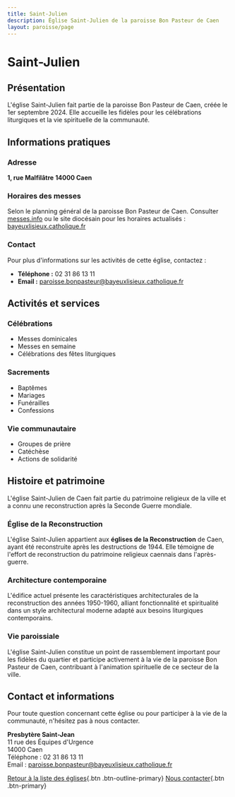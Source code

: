 ```yaml
---
title: Saint-Julien
description: Église Saint-Julien de la paroisse Bon Pasteur de Caen
layout: paroisse/page
---
```


# Saint-Julien

## Présentation

L'église Saint-Julien fait partie de la paroisse Bon Pasteur de Caen, créée le 1er septembre 2024. Elle accueille les fidèles pour les célébrations liturgiques et la vie spirituelle de la communauté.

## Informations pratiques

### Adresse
**1, rue Malfilâtre**
**14000 Caen**

### Horaires des messes
Selon le planning général de la paroisse Bon Pasteur de Caen.
Consulter [messes.info](https://messes.info) ou le site diocésain pour les horaires actualisés :
[bayeuxlisieux.catholique.fr](https://bayeuxlisieux.catholique.fr/paroisses/bon-pasteur-de-caen/horaires-des-messes/)

### Contact
Pour plus d'informations sur les activités de cette église, contactez :
- **Téléphone :** 02 31 86 13 11
- **Email :** paroisse.bonpasteur@bayeuxlisieux.catholique.fr

## Activités et services

### Célébrations
- Messes dominicales
- Messes en semaine
- Célébrations des fêtes liturgiques

### Sacrements
- Baptêmes
- Mariages
- Funérailles
- Confessions

### Vie communautaire
- Groupes de prière
- Catéchèse
- Actions de solidarité

## Histoire et patrimoine

L'église Saint-Julien de Caen fait partie du patrimoine religieux de la ville et a connu une reconstruction après la Seconde Guerre mondiale.

### Église de la Reconstruction
L'église Saint-Julien appartient aux **églises de la Reconstruction** de Caen, ayant été reconstruite après les destructions de 1944. Elle témoigne de l'effort de reconstruction du patrimoine religieux caennais dans l'après-guerre.

### Architecture contemporaine
L'édifice actuel présente les caractéristiques architecturales de la reconstruction des années 1950-1960, alliant fonctionnalité et spiritualité dans un style architectural moderne adapté aux besoins liturgiques contemporains.

### Vie paroissiale
L'église Saint-Julien constitue un point de rassemblement important pour les fidèles du quartier et participe activement à la vie de la paroisse Bon Pasteur de Caen, contribuant à l'animation spirituelle de ce secteur de la ville.

## Contact et informations

Pour toute question concernant cette église ou pour participer à la vie de la communauté, n'hésitez pas à nous contacter.

**Presbytère Saint-Jean**  
11 rue des Équipes d'Urgence  
14000 Caen  
Téléphone : 02 31 86 13 11  
Email : paroisse.bonpasteur@bayeuxlisieux.catholique.fr

[Retour à la liste des églises](/Les-églises){.btn .btn-outline-primary}
[Nous contacter](/infos/contact){.btn .btn-primary}
